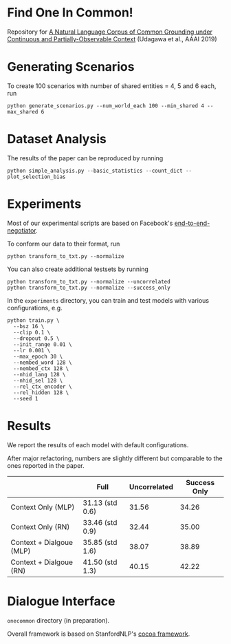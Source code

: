 # Find One In Common!

Repository for [A Natural Language Corpus of Common Grounding under Continuous and Partially-Observable Context](https://arxiv.org/abs/1907.03399) (Udagawa et al., AAAI 2019)

# Generating Scenarios

To create 100 scenarios with number of shared entities = 4, 5 and 6 each, run

```
python generate_scenarios.py --num_world_each 100 --min_shared 4 --max_shared 6
```

# Dataset Analysis

The results of the paper can be reproduced by running

```
python simple_analysis.py --basic_statistics --count_dict --plot_selection_bias
```
# Experiments

Most of our experimental scripts are based on Facebook's [end-to-end-negotiator](https://github.com/facebookresearch/end-to-end-negotiator).

To conform our data to their format, run

```
python transform_to_txt.py --normalize
```

You can also create additional testsets by running

```
python transform_to_txt.py --normalize --uncorrelated
python transform_to_txt.py --normalize --success_only
```

In the `experiments` directory, you can train and test models with various configurations, e.g.

```
python train.py \
  --bsz 16 \
  --clip 0.1 \
  --dropout 0.5 \
  --init_range 0.01 \
  --lr 0.001 \
  --max_epoch 30 \
  --nembed_word 128 \
  --nembed_ctx 128 \
  --nhid_lang 128 \
  --nhid_sel 128 \
  --rel_ctx_encoder \
  --rel_hidden 128 \
  --seed 1
```

# Results

We report the results of each model with default configurations.

After major refactoring, numbers are slightly different but comparable to the ones reported in the paper.

|| Full | Uncorrelated | Success Only |
----|----|----|----
| Context Only (MLP) | 31.13 (std 0.6) | 31.56 | 34.26 |
| Context Only (RN) | 33.46 (std 0.9) | 32.44 | 35.00 |
| Context + Dialgoue (MLP) | 35.85 (std 1.6) | 38.07 | 38.89 |
| Context + Dialgoue (RN) | 41.50 (std 1.3) | 40.15 | 42.22 |

# Dialogue Interface

`onecommon` directory (in preparation).

Overall framework is based on StanfordNLP's [cocoa framework](https://github.com/stanfordnlp/cocoa).

